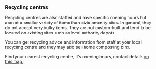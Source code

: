 ###  **Recycling centres**

Recycling centres are also staffed and have specific opening hours but accept
a smaller variety of items than civic amenity sites. In general, they do not
accept very bulky items. They are not custom-built and tend to be located on
existing sites such as local authority depots.

You can get recycling advice and information from staff at your local
recycling centre and they may also sell home composting bins.

Find your nearest recycling centre, it’s opening hours, contact details [ on
this map ](https://www.mywaste.ie/waste-service-locator/) .
